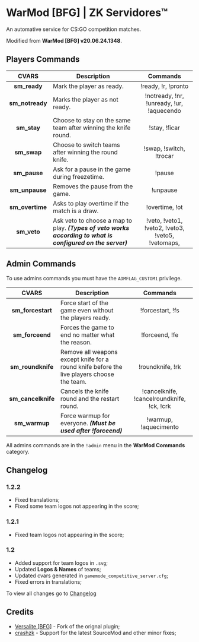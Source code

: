 # WarMod [BFG] | ZK Servidores™
An automative service for CS:GO competition matches.

Modified from **WarMod [BFG] v20.06.24.1348**.

## Players Commands
**CVARS** | **Description** | **Commands** |
:--------: | -------- | :--------: |
**sm_ready** | Mark the player as ready. | !ready, !r, !pronto |
**sm_notready** | Marks the player as not ready. | !notready, !nr, !unready, !ur, !aquecendo |
**sm_stay** | Choose to stay on the same team after winning the knife round. | !stay, !ficar |
**sm_swap** | Choose to switch teams after winning the round knife. | !swap, !switch, !trocar |
**sm_pause** | Ask for a pause in the game during freezetime. | !pause |
**sm_unpause** | Removes the pause from the game. | !unpause|
**sm_overtime** |  Asks to play overtime if the match is a draw. | !overtime, !ot |
**sm_veto** |  Ask veto to choose a map to play. ***(Types of veto works according to what is configured on the server)*** | !veto, !veto1, !veto2, !veto3, !veto5, !vetomaps,|

## Admin Commands
To use admins commands you must have the `ADMFLAG_CUSTOM1` privilege.

**CVARS** | **Description** | **Commands** |
:--------: | -------- | :--------: |
**sm_forcestart** | Force start of the game even without the players ready. | !forcestart, !fs |
**sm_forceend** | Forces the game to end no matter what the reason. | !forceend, !fe |
**sm_roundknife** | Remove all weapons except knife for a round knife before the live players choose the team. | !roundknife, !rk |
**sm_cancelknife** | Cancels the knife round and the restart round. | !cancelknife, !cancelroundknife, !ck, !crk |
**sm_warmup** | Force warmup for everyone. ***(Must be used after !forceend)*** | !warmup, !aquecimento |

All admins commands are in the `!admin` menu in the **WarMod Commands** category.

## Changelog
### 1.2.2
- Fixed translations;
- Fixed some team logos not appearing in the score;

### 1.2.1
- Fixed team logos not appearing in the score;

### 1.2
- Added support for team logos in `.svg`;
- Updated **Logos & Names** of teams;
- Updated cvars generated in `gamemode_competitive_server.cfg`;
- Fixed errors in translations;

To view all changes go to [Changelog](https://github.com/zkservidores-clientes/WarMod-BFG-ZK-Servidores/blob/master/CHANGELOG.md)

## Credits
- [Versalite [BFG]](https://forums.alliedmods.net/showthread.php?t=225474) - Fork of the orignal plugin;
- [crashzk](https://github.com/crashzk) - Support for the latest SourceMod and other minor fixes;
